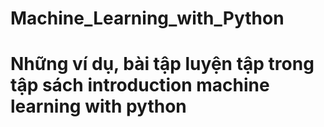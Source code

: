 # Machine_Learning_with_Python
<h1>Những ví dụ, bài tập luyện tập trong tập sách introduction machine learning with python</h1>
